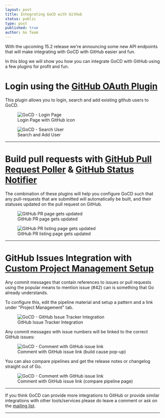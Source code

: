 ```yaml
---
layout: post
title: Integrating GoCD with GitHub
status: public
type: post
published: true
author: Go Team
---
```


With the upcoming 15.2 release we're announcing some new API endpoints that will make integrating with GoCD with GitHub easier and fun.

In this blog we will show you how you can integrate GoCD with GitHub using a few plugins for profit and fun.

# Login using the [GitHub OAuth Plugin](https://github.com/srinivasupadhya/gocd-oauth-login)

This plugin allows you to login, search and add existing github users to GoCD.

<figure class='extra_small_image'>
  <img src="/images/blog/authentication-plugins/login-page.png" class="has_border"
    alt="GoCD - Login Page" id="mature_ci_cd_setup" title="GoCD - Login Page" />
  <figcaption>Login Page with GitHub icon</figcaption>
</figure>

<figure class='extra_small_image'>
  <img src="/images/blog/authentication-plugins/search-user.png" class="has_border"
    alt="GoCD - Search User" id="mature_ci_cd_setup" title="GoCD - Search User" />
  <figcaption>Search and Add User</figcaption>
</figure>

---

# Build pull requests with [GitHub Pull Request Poller](https://github.com/ashwanthkumar/gocd-build-github-pull-requests) & [GitHub Status Notifier](https://github.com/srinivasupadhya/gocd-build-status-notifier)

The combination of these plugins will help you configure GoCD such that any pull-requests that are submitted will automatically be built, and their statuses updated on the pull request on GitHub.

<figure class="extra_small_image">
  <img src="/images/blog/feature-branch/update-status-1.png" class="has_border full_size"
    alt="GitHub PR page gets updated" id="github_pr_update" title="GitHub PR page gets updated" />
  <figcaption>GitHub PR page gets updated</figcaption>
</figure>

<figure class="extra_small_image">
  <img src="/images/blog/feature-branch/update-status-2.png" class="has_border full_size"
    alt="GitHub PR listing page gets updated" id="github_pr_update" title="GitHub PR listing page gets updated" />
  <figcaption>GitHub PR listing page gets updated</figcaption>
</figure>

---

# GitHub Issues Integration with [Custom Project Management Setup](http://www.go.cd/documentation/user/current/integration/go_integration.html#integration-with-bug-tracking-and-story-management-tools)

Any commit messages that contain references to issues or pull requests using the popular means to mention issue (#42) can is something that Go already understands.

To configure this, edit the pipeline material and setup a pattern and a link under "Project Management" tab.

<figure class="extra_small_image">
  <img src="/images/blog/github-integration/github-issues-integration.png" class="has_border full_size"
    alt="GoCD - GitHub Issue Tracker Integration" id="mature_ci_cd_setup" title="GoCD - Login Page" />
  <figcaption>GitHub Issue Tracker Integration</figcaption>
</figure>

Any commit messages with issue numbers will be linked to the correct GitHub issues:

<figure class="extra_small_image">
  <img src="/images/blog/github-integration/github-issue-link-in-build-cause.png" class="has_border full_size"
    alt="GoCD - Comment with GitHub issue link" id="mature_ci_cd_setup" title="GoCD - Login Page" />
  <figcaption>Comment with GitHub issue link (build cause pop-up)</figcaption>
</figure>

You can also compare pipelines and get the release notes or changelog straight out of Go.

<figure class="extra_small_image">
  <img src="/images/blog/github-integration/github-issue-link-in-compare-pipeline.png" class="has_border full_size"
    alt="GoCD - Comment with GitHub issue link" id="mature_ci_cd_setup" title="GoCD - Login Page" />
  <figcaption>Comment with GitHub issue link (compare pipeline page)</figcaption>
</figure>

---

If you think GoCD can provide more integrations to GitHub or provide similar integrations with other tools/services please do leave a comment or ask on the [mailing list](https://groups.google.com/forum/#!forum/go-cd).

---

<script>
$(function(){
  $('figure').on('click', function(){
    var figure = $(this);
    figure.toggleClass('extra_small_image');
    figure.toggleClass('small_image');
  });

  $('figure figcaption').append(' (Click on image to enlarge)');
});
</script>
